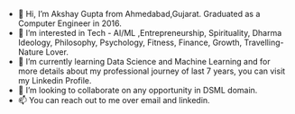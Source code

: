 - 👋 Hi, I’m Akshay Gupta from Ahmedabad,Gujarat. Graduated as a Computer Engineer in 2016.
- 👀 I’m interested in Tech - AI/ML ,Entrepreneurship, Spirituality, Dharma Ideology, Philosophy, Psychology, Fitness, Finance, Growth, Travelling-Nature Lover.
- 🌱 I’m currently learning Data Science and Machine Learning and for more details about my professional journey of last 7 years, you can visit my Linkedin Profile.
- 💞️ I’m looking to collaborate on any opportunity in DSML domain.
- 📫 You can reach out to me over email and linkedin.


<!---
akshay-n-gupta-official/akshay-n-gupta-official is a ✨ special ✨ repository because its `README.md` (this file) appears on your GitHub profile.
You can click the Preview link to take a look at your changes.
--->
